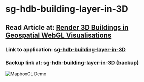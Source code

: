 # sg-hdb-building-layer-in-3D

## Read Article at: [Render 3D Buildings in Geospatial WebGL Visualisations](https://towardsdatascience.com/render-3d-buildings-in-geospatial-webgl-visualisations-c5325eadb347)

### Link to application: [sg-hdb-building-layer-in-3D](https://sg-hdb-building-layer-in-3d.onrender.com/)
### Backup link at: [sg-hdb-building-layer-in-3D (backup)](https://sg-hdb-building-layer-in-3d.glitch.me/)

![MapboxGL Demo](https://miro.medium.com/max/1100/1*pVJ8FIPjG55qIgZAClaMAg.gif)